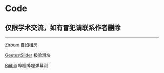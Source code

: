 # Code

## 仅限学术交流，如有冒犯请联系作者删除

-----------------
[Ziroom](https://www.ziroom.com)	自如租房

[GeetestSlider](https://www.geetest.com/demo/slide-popup.html)	极验滑块

[Bilibili](https://www.bilibili.com)	哔哩哔哩弹幕网
